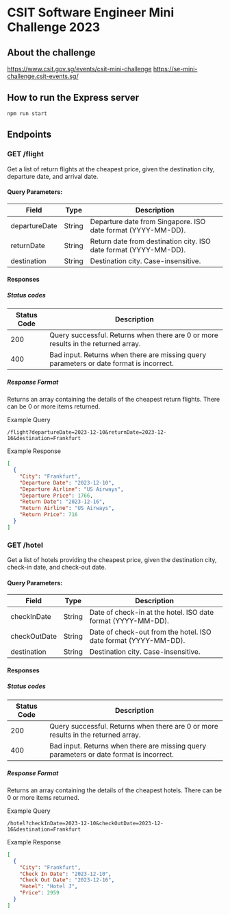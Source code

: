 # CSIT Software Engineer Mini Challenge 2023

## About the challenge
https://www.csit.gov.sg/events/csit-mini-challenge
https://se-mini-challenge.csit-events.sg/

## How to run the Express server
`npm run start`

## Endpoints

### GET /flight
Get a list of return flights at the cheapest price, given the destination city, departure date, and arrival date.

#### Query Parameters:
| Field         | Type   | Description                                                      |
|---------------|--------|------------------------------------------------------------------|
| departureDate | String | Departure date from Singapore. ISO date format (YYYY-MM-DD).     |
| returnDate    | String | Return date from destination city. ISO date format (YYYY-MM-DD). |
| destination   | String | Destination city. Case-insensitive.                              |

#### Responses

##### Status codes
| Status Code | Description                                                                             |
|-------------|-----------------------------------------------------------------------------------------|
| 200         | Query successful. Returns when there are 0 or more results in the returned array.       |
| 400         | Bad input. Returns when there are missing query parameters or date format is incorrect. |

##### Response Format
Returns an array containing the details of the cheapest return flights. There can be 0 or more items returned.

Example Query
```
/flight?departureDate=2023-12-10&returnDate=2023-12-16&destination=Frankfurt
```

Example Response
```json
[
  {
    "City": "Frankfurt",
    "Departure Date": "2023-12-10",
    "Departure Airline": "US Airways",
    "Departure Price": 1766,
    "Return Date": "2023-12-16",
    "Return Airline": "US Airways",
    "Return Price": 716
  }
]
```

### GET /hotel
Get a list of hotels providing the cheapest price, given the destination city, check-in date, and check-out date.

#### Query Parameters:
| Field        | Type   | Description                                                     |
|--------------|--------|-----------------------------------------------------------------|
| checkInDate  | String | Date of check-in at the hotel. ISO date format (YYYY-MM-DD).    |
| checkOutDate | String | Date of check-out from the hotel. ISO date format (YYYY-MM-DD). |
| destination  | String | Destination city. Case-insensitive.                             |

#### Responses

##### Status codes
| Status Code | Description                                                                             |
|-------------|-----------------------------------------------------------------------------------------|
| 200         | Query successful. Returns when there are 0 or more results in the returned array.       |
| 400         | Bad input. Returns when there are missing query parameters or date format is incorrect. |

##### Response Format
Returns an array containing the details of the cheapest hotels. There can be 0 or more items returned.

Example Query
```
/hotel?checkInDate=2023-12-10&checkOutDate=2023-12-16&destination=Frankfurt
```

Example Response
```json
[
  {
    "City": "Frankfurt",
    "Check In Date": "2023-12-10",
    "Check Out Date": "2023-12-16",
    "Hotel": "Hotel J",
    "Price": 2959
  }
]
```